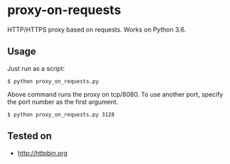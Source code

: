 # proxy-on-requests

HTTP/HTTPS proxy based on requests.
Works on Python 3.6.


## Usage

Just run as a script:

```
$ python proxy_on_requests.py
```

Above command runs the proxy on tcp/8080.
To use another port, specify the port number as the first argument.

```
$ python proxy_on_requests.py 3128
```


## Tested on

* http://httpbin.org
